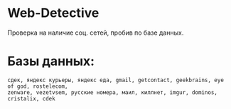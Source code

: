 # Web-Detective
Проверка на наличие соц. сетей, пробив по базе данных. 
# Базы данных:
```
сдек, яндекс курьеры, яндекс еда, gmail, getcontact, geekbrains, eye of god, rostelecom,
zenware, vezetvsem, русские номера, маил, киллнет, imgur, dominos, cristalix, cdek
```
